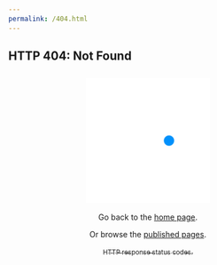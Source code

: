```yaml
---
permalink: /404.html
---
```


## HTTP 404: Not Found

<div style="margin: 2em auto 6em; width: 16em; text-align: center;">

<img src="/assets/images/ring/ring1.svg" />

<p>Go back to the <a href="/">home page</a>.</p>

<p>Or browse the <a href="/assets/">published pages</a>.</p>

<p style="margin-top:-.3em;"><a href="https://developer.mozilla.org/en-US/docs/Web/HTTP/Status" target="blank"><sub>HTTP response status codes.</sub></a></p>

</div>